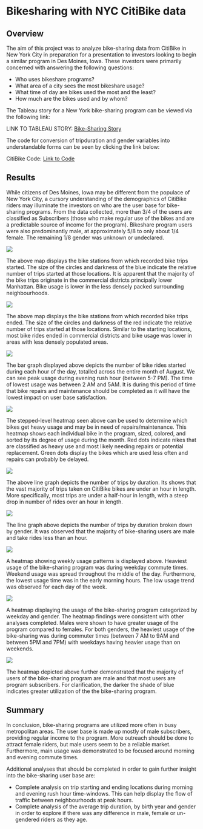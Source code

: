 # Bikesharing with NYC CitiBike data

## Overview

The aim of this project was to analyze bike-sharing data from CitiBike in New York City in preparation for a presentation to investors looking to begin a similar program in Des Moines, Iowa. These investors were primarily concerned with answering the following questions:

- Who uses bikeshare programs?
- What area of a city sees the most bikeshare usage?
- What time of day are bikes used the most and the least?
- How much are the bikes used and by whom?

The Tableau story for a New York bike-sharing program can be viewed via the following link:

LINK TO TABLEAU STORY: [Bike-Sharing Story](https://public.tableau.com/app/profile/jbowman1086/viz/Bike-SharingAnalysis_16650956680760/Bike-SharingStory?publish=yes)

The code for conversion of tripduration and gender variables into understandable forms can be seen by clicking the link below:

CitiBike Code: [Link to Code](https://github.com/jbowman86/Bike_Sharing_Program/blob/b115cd6a194e53e2cb355f05b3027c4f48acf81f/NYC_CitiBike_Challenge.ipynb)

## Results

While citizens of Des Moines, Iowa may be different from the populace of New York City, a cursory understanding of the demographics of CitiBike riders may illuminate the investors on who are the user base for bike-sharing programs.  From the data collected, more than 3/4 of the users are classified as Subscribers (those who make regular use of the bikes and are a predictable source of income for the program).  Bikeshare program users were also predominantly male, at approximately 5/8 to only about 1/4 female. The remaining 1/8 gender was unknown or undeclared.

![](https://github.com/jbowman86/Bike_Sharing_Program/blob/be8fce428c4b8e4022c002ad7abf5cc1a634aba3/Images/NYC_Starting_Location.png)

The above map displays the bike stations from which recorded bike trips started. The size of the circles and darkness of the blue indicate the relative number of trips started at those locations. It is apparent that the majority of the bike trips originate in the commercial districts principally lower Manhattan.  Bike usage is lower in the less densely packed surrounding neighbourhoods. 

![](https://github.com/jbowman86/Bike_Sharing_Program/blob/be8fce428c4b8e4022c002ad7abf5cc1a634aba3/Images/NYC_Ending_Location.png)

The above map displays the bike stations from which recorded bike trips ended. The size of the circles and darkness of the red indicate the relative number of trips started at those locations. Similar to the starting locations, most bike rides ended in commercial districts and bike usage was lower in areas with less densely populated areas.  

![](https://github.com/jbowman86/Bike_Sharing_Program/blob/ec964eb9723ea10f462aabe3b45768061943a633/Images/NYC_Peaki_Riding_Hours.png)

The bar graph displayed above depicts the number of bike rides started during each hour of the day, totalled across the entire month of August. We can see peak usage during evening rush hour (between 5-7 PM).  The time of lowest usage was between 2 AM and 5AM.  It is during this period of time that bike repairs and maintenance should be completed as it will have the lowest impact on user base satisfaction.

![](https://github.com/jbowman86/Bike_Sharing_Program/blob/ec964eb9723ea10f462aabe3b45768061943a633/Images/NYC_Bike_Repairs.png)

The stepped-level heatmap seen above can be used to determine which bikes get heavy usage and may be in need of repairs/maintenance.  This heatmap shows each individual bike in the program, sized, colored, and sorted by its degree of usage during the month.  Red dots indicate nikes that are classified as heavy use and most likely needing repairs or potential replacement.  Green dots display the bikes which are used less often and repairs can probably be delayed.

![](https://github.com/jbowman86/Bike_Sharing_Program/blob/ec964eb9723ea10f462aabe3b45768061943a633/Images/NYC_trip_duration.png)

The above line graph depicts the number of trips by duration.  Its shows that the vast majority of trips taken on CitiBike bikes are under an hour in length. More specifically, most trips are under a half-hour in length, with a steep drop in number of rides over an hour in length.

![](https://github.com/jbowman86/Bike_Sharing_Program/blob/ec964eb9723ea10f462aabe3b45768061943a633/Images/NYC_trip_duration_gender.png)


The line graph above depicts the number of trips by duration broken down by gender.  It was observed that the majority of bike-sharing users are male and take rides less than an hour.

![](https://github.com/jbowman86/Bike_Sharing_Program/blob/ec964eb9723ea10f462aabe3b45768061943a633/Images/NYC_peak_use_hours.png)

A heatmap showing weekly usage patterns is displayed above. Heaviest usage of the bike-sharing program was during weekday commute times.  Weekend usage was spread throughout the middle of the day.  Furthermore, the lowest usage time was in the early morning hours.  The low usage trend was observed for each day of the week. 

![](https://github.com/jbowman86/Bike_Sharing_Program/blob/ec964eb9723ea10f462aabe3b45768061943a633/Images/NYC_Trips_per_Weekday_Gender_per_Hour.png)

A heatmap displaying the usage of the bike-sharing program categorized by weekday and gender.  The heatmap findings were consistent with other analyses completed.  Males were shown to have greater usage of the program compared to females.  For both genders, the heaviest usage of the bike-sharing was during commuter times (between 7 AM to 9AM and between 5PM and 7PM) with weekdays having heavier usage than on weekends.  

![](https://github.com/jbowman86/Bike_Sharing_Program/blob/ec964eb9723ea10f462aabe3b45768061943a633/Images/NYC_trips_user_day_gender.png)

The heatmap depicted above further demonstrated that the majority of users of the bike-sharing program are male and that most users are program subscribers.  For clarification, the darker the shade of blue indicates greater utilization of the the bike-sharing program.

## Summary

In conclusion, bike-sharing programs are utilized more often in busy metropolitan areas.  The user base is made up mostly of male subscribers, providing regular income to the program. More outreach should be done to attract female riders, but male users seem to be a reliable market. Furthermore, main usage was demonstrated to be focused around morning and evening commute times.

Additional analyses that should be completed in order to gain further insight into the bike-sharing user base are:

- Complete analysis on trip starting and ending locations during morning and evening rush hour time-windows.  This can help display the flow of traffic between neighbourhoods at peak hours.
- Complete analysis of the average trip duration, by birth year and gender in order to explore if there was any difference in male, female or un-gendered riders as they age.




